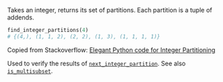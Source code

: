 Takes an integer, returns its set of partitions. Each partition is a tuple of addends.

```python
find_integer_partitions(4)
# {(4,), (1, 1, 2), (2, 2), (1, 3), (1, 1, 1, 1)}
```

Copied from Stackoverflow:
[Elegant Python code for Integer Partitioning](https://stackoverflow.com/questions/10035752#10036764)

Used to verify the results of [`next_integer_partition`](../../boolf/metributes/_ec_reps/family_luckyrep_obsolete/next_integer_partition).
See also [`is_multisubset`](../is_multisubset).



